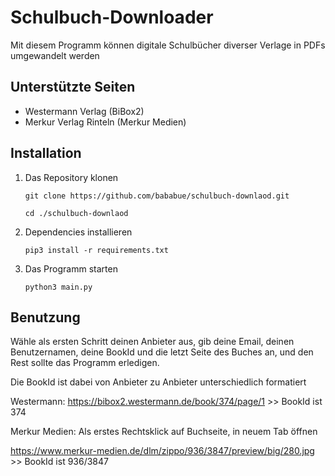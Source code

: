 # Schulbuch-Downloader

Mit diesem Programm können digitale Schulbücher diverser Verlage in PDFs umgewandelt werden

## Unterstützte Seiten

- Westermann Verlag (BiBox2)
- Merkur Verlag Rinteln (Merkur Medien)

## Installation

1.  Das Repository klonen

    ```
    git clone https://github.com/bababue/schulbuch-downlaod.git

    cd ./schulbuch-downlaod
    ```

2.  Dependencies installieren

    ```
    pip3 install -r requirements.txt
    ```

3.  Das Programm starten

    ```
    python3 main.py
    ```

## Benutzung

Wähle als ersten Schritt deinen Anbieter aus, gib deine Email, deinen Benutzernamen, deine BookId und die letzt Seite des Buches an, und den Rest sollte das Programm erledigen.

Die BookId ist dabei von Anbieter zu Anbieter unterschiedlich formatiert

Westermann: https://bibox2.westermann.de/book/374/page/1 >> BookId ist 374

Merkur Medien: Als erstes Rechtsklick auf Buchseite, in neuem Tab öffnen

https://www.merkur-medien.de/dlm/zippo/936/3847/preview/big/280.jpg >> BookId ist 936/3847
